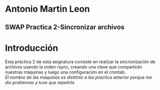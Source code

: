 #         Antonio Martin Leon
##        SWAP Practica 2-Sincronizar archivos

# Introducción
Esta práctica 2 de esta asignatura consiste en realizar la sincronización de archivos usando la orden rsync, creando una clave que compartirán nuestras máquinas y luego una configuración en el crontab.  
*El nombre de las maquinas es distitnto a las practica anterior porque me dio problemas y tuve que repetirla*
